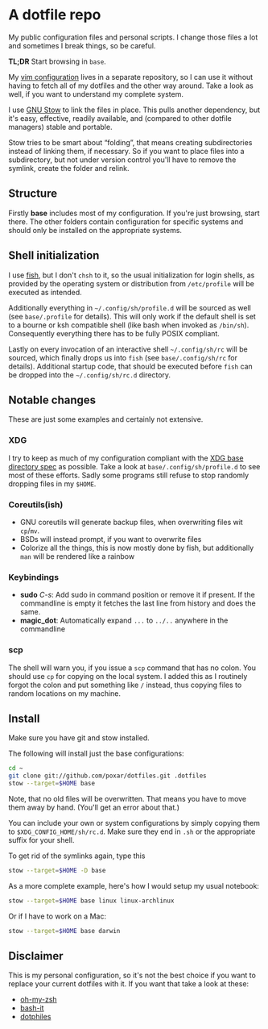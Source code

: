 # A dotfile repo

My public configuration files and personal scripts. I change those files a lot
and sometimes I break things, so be careful.

**TL;DR** Start browsing in `base`.

My [vim configuration](https://github.com/poxar/vimfiles) lives in a separate
repository, so I can use it without having to fetch all of my dotfiles and the
other way around. Take a look as well, if you want to understand my complete
system.

I use [GNU Stow](http://www.gnu.org/software/stow/ "GNU Stow") to link the files
in place. This pulls another dependency, but it's easy, effective, readily
available, and (compared to other dotfile managers) stable and portable.

Stow tries to be smart about “folding”, that means creating subdirectories
instead of linking them, if necessary. So if you want to place files into a
subdirectory, but not under version control you'll have to remove the symlink,
create the folder and relink.

## Structure

Firstly **base** includes most of my configuration. If you're just browsing,
start there. The other folders contain configuration for specific systems and
should only be installed on the appropriate systems.

## Shell initialization

I use [fish](https://fishshell.com/), but I don't `chsh` to it, so the usual
initialization for login shells, as provided by the operating system or
distribution from `/etc/profile` will be executed as intended.

Additionally everything in `~/.config/sh/profile.d` will be sourced as well (see
`base/.profile` for details). This will only work if the default shell is set to
a bourne or ksh compatible shell (like bash when invoked as `/bin/sh`).
Consequently everything there has to be fully POSIX compliant.

Lastly on every invocation of an interactive shell `~/.config/sh/rc` will be
sourced, which finally drops us into `fish` (see `base/.config/sh/rc` for
details). Additional startup code, that should be executed before `fish` can be
dropped into the `~/.config/sh/rc.d` directory.

## Notable changes

These are just some examples and certainly not extensive.

### XDG

I try to keep as much of my configuration compliant with the [XDG base
directory spec](https://specifications.freedesktop.org/basedir-spec/basedir-spec-latest.html)
as possible. Take a look at `base/.config/sh/profile.d` to see most of these
efforts. Sadly some programs still refuse to stop randomly dropping files in my
`$HOME`.

### Coreutils(ish)

* GNU coreutils will generate backup files, when overwriting files wit `cp`/`mv`.
* BSDs will instead prompt, if you want to overwrite files
* Colorize all the things, this is now mostly done by fish, but additionally
  `man` will be rendered like a rainbow

### Keybindings

* **sudo** *C-s*: Add sudo in command position or remove it if present.
	If the commandline is empty it fetches the last line from history
	and does the same.
* **magic_dot**: Automatically expand `...` to `../..` anywhere in the
    commandline

### scp

The shell will warn you, if you issue a `scp` command that has no colon. You
should use `cp` for copying on the local system. I added this as I routinely
forgot the colon and put something like `/` instead, thus copying files to
random locations on my machine.

## Install

Make sure you have git and stow installed.

The following will install just the base configurations:

```sh
cd ~
git clone git://github.com/poxar/dotfiles.git .dotfiles
stow --target=$HOME base
```

Note, that no old files will be overwritten. That means you have to move them
away by hand. (You'll get an error about that.)

You can include your own or system configurations by simply copying them to
`$XDG_CONFIG_HOME/sh/rc.d`. Make sure they end in `.sh` or the appropriate
suffix for your shell.

To get rid of the symlinks again, type this

```sh
stow --target=$HOME -D base
```

As a more complete example, here's how I would setup my usual notebook:

```sh
stow --target=$HOME base linux linux-archlinux
```

Or if I have to work on a Mac:

```sh
stow --target=$HOME base darwin
```

## Disclaimer

This is my personal configuration, so it's not the best choice if you want to
replace your current dotfiles with it. If you want that take a look at these:

* [oh-my-zsh](https://github.com/robbyrussell/oh-my-zsh)
* [bash-it](https://github.com/Bash-it/bash-it)
* [dotphiles](https://github.com/dotphiles/dotphiles)

